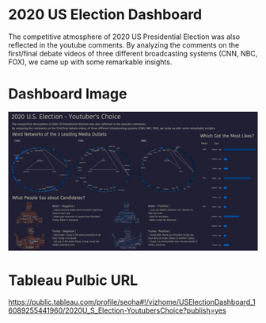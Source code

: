 # 2020 US Election Dashboard
The competitive atmosphere of 2020 US Presidential Election was also reflected in the youtube comments. 
By analyzing the comments on the first/final debate videos of three different broadcasting systems (CNN, NBC, FOX), we came up with some remarkable insights.

# Dashboard Image
![2020 US ELection Dashboard](USDashboard.png)

# Tableau Pulbic URL
https://public.tableau.com/profile/seoha#!/vizhome/USElectionDashboard_16089255441960/2020U_S_Election-YoutubersChoice?publish=yes

